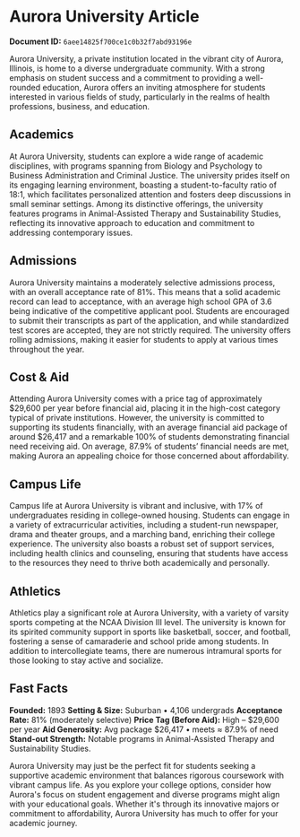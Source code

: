 # Aurora University Article

**Document ID:** `6aee14825f700ce1c0b32f7abd93196e`

Aurora University, a private institution located in the vibrant city of Aurora, Illinois, is home to a diverse undergraduate community. With a strong emphasis on student success and a commitment to providing a well-rounded education, Aurora offers an inviting atmosphere for students interested in various fields of study, particularly in the realms of health professions, business, and education.

## Academics
At Aurora University, students can explore a wide range of academic disciplines, with programs spanning from Biology and Psychology to Business Administration and Criminal Justice. The university prides itself on its engaging learning environment, boasting a student-to-faculty ratio of 18:1, which facilitates personalized attention and fosters deep discussions in small seminar settings. Among its distinctive offerings, the university features programs in Animal-Assisted Therapy and Sustainability Studies, reflecting its innovative approach to education and commitment to addressing contemporary issues.

## Admissions
Aurora University maintains a moderately selective admissions process, with an overall acceptance rate of 81%. This means that a solid academic record can lead to acceptance, with an average high school GPA of 3.6 being indicative of the competitive applicant pool. Students are encouraged to submit their transcripts as part of the application, and while standardized test scores are accepted, they are not strictly required. The university offers rolling admissions, making it easier for students to apply at various times throughout the year.

## Cost & Aid
Attending Aurora University comes with a price tag of approximately $29,600 per year before financial aid, placing it in the high-cost category typical of private institutions. However, the university is committed to supporting its students financially, with an average financial aid package of around $26,417 and a remarkable 100% of students demonstrating financial need receiving aid. On average, 87.9% of students’ financial needs are met, making Aurora an appealing choice for those concerned about affordability.

## Campus Life
Campus life at Aurora University is vibrant and inclusive, with 17% of undergraduates residing in college-owned housing. Students can engage in a variety of extracurricular activities, including a student-run newspaper, drama and theater groups, and a marching band, enriching their college experience. The university also boasts a robust set of support services, including health clinics and counseling, ensuring that students have access to the resources they need to thrive both academically and personally.

## Athletics
Athletics play a significant role at Aurora University, with a variety of varsity sports competing at the NCAA Division III level. The university is known for its spirited community support in sports like basketball, soccer, and football, fostering a sense of camaraderie and school pride among students. In addition to intercollegiate teams, there are numerous intramural sports for those looking to stay active and socialize.

## Fast Facts
**Founded:** 1893
**Setting & Size:** Suburban • 4,106 undergrads
**Acceptance Rate:** 81% (moderately selective)
**Price Tag (Before Aid):** High – $29,600 per year
**Aid Generosity:** Avg package $26,417 • meets ≈ 87.9% of need
**Stand-out Strength:** Notable programs in Animal-Assisted Therapy and Sustainability Studies.

Aurora University may just be the perfect fit for students seeking a supportive academic environment that balances rigorous coursework with vibrant campus life. As you explore your college options, consider how Aurora's focus on student engagement and diverse programs might align with your educational goals. Whether it's through its innovative majors or commitment to affordability, Aurora University has much to offer for your academic journey.
